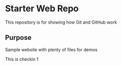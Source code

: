 # Starter Web Repo

This repository is for showing how Git and GitHub work

## Purpose

Sample website with plenty of files for demos


This is checkin 1